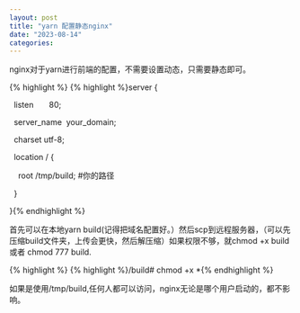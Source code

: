 ```yaml
---
layout: post
title: "yarn 配置静态nginx"
date: "2023-08-14"
categories: 
---
```

<p>nginx对于yarn进行前端的配置，不需要设置动态，只需要静态即可。</p>

{% highlight %}
{% highlight %}server {

&nbsp; listen&nbsp;&nbsp;&nbsp;&nbsp;&nbsp;&nbsp; 80;

&nbsp; server_name&nbsp; your_domain;

&nbsp; charset utf-8;

&nbsp; location / {

&nbsp;&nbsp;&nbsp; root /tmp/build; #你的路径

&nbsp; }

}{% endhighlight %}

<p>首先可以在本地yarn build(记得把域名配置好。）然后scp到远程服务器，（可以先压缩build文件夹，上传会更快，然后解压缩）如果权限不够，就chmod +x build 或者 chmod 777 build.</p>

{% highlight %}
{% highlight %}/build# chmod +x *{% endhighlight %}

<p>如果是使用/tmp/build,任何人都可以访问，nginx无论是哪个用户启动的，都不影响。</p>

